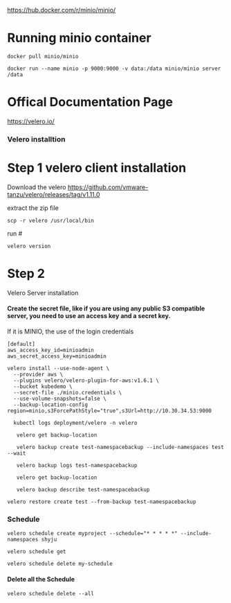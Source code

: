 
https://hub.docker.com/r/minio/minio/

# Running minio container
`docker pull minio/minio`

`docker run --name minio -p 9000:9000 -v data:/data minio/minio server /data`

# Offical Documentation Page
https://velero.io/
### Velero installtion 
# Step 1 velero client installation 
Download the velero 
https://github.com/vmware-tanzu/velero/releases/tag/v1.11.0

extract the zip file 

```
scp -r velero /usr/local/bin
```
run #
```
velero version
```



# Step 2
Velero Server installation 

#### Create the secret file, like if you are using any public S3 compatible server, you need to use an access key and a secret key.
If it is MINIO, the use of the login credentials
  ```
[default]
aws_access_key_id=minioadmin
aws_secret_access_key=minioadmin

```
  ```   
velero install --use-node-agent \
    --provider aws \
    --plugins velero/velero-plugin-for-aws:v1.6.1 \
    --bucket kubedemo \
    --secret-file ./minio.credentials \
    --use-volume-snapshots=false \
    --backup-location-config region=minio,s3ForcePathStyle="true",s3Url=http://10.30.34.53:9000
```
 ```
   kubectl logs deployment/velero -n velero
  ```
``` 
   velero get backup-location
   ```
```
   velero backup create test-namespacebackup --include-namespaces test --wait
```
```   
   velero backup logs test-namespacebackup
 ```
```  
   velero get backup-location
 ```
```   
   velero backup describe test-namespacebackup
```
```
velero restore create test --from-backup test-namespacebackup 
```

### Schedule

```
velero schedule create myproject --schedule="* * * * *" --include-namespaces shyju
```
```
velero schedule get
```

```
velero schedule delete my-schedule
```

#### Delete all the Schedule 
```
velero schedule delete --all
```
